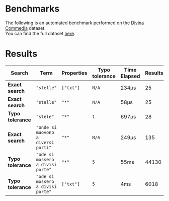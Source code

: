 
# Benchmarks

The following is an automated benchmark performed on the [Divina Commedia](https://en.wikipedia.org/wiki/Divina_Commedia) dataset. <br />
You can find the full dataset [here](https://github.com/nearform/lyra/blob/main/packages/benchmarks/dataset/divinaCommedia.json).

# Results


| Search             | Term                                  | Properties | Typo tolerance | Time Elapsed  | Results     |
|--------------------|---------------------------------------|------------|----------------|---------------|-------------|
| **Exact search**   | `"stelle"`                          | `["txt"]`| `N/A`        | 234μs | 25 |
| **Exact search**   | `"stelle"`                          | `"*"`    | `N/A`        | 58μs | 25 |
| **Typo tolerance** | `"stele"`                           | `"*"`    | `1`          | 697μs | 28 | 
| **Exact search**   | `"onde si muovono a diversi porti"` | `"*"`    | `N/A`        | 249μs | 135 | 
| **Typo tolerance** | `"ode si mossero a divisi porte"`   | `"*"`    | `5`          | 55ms | 44130 | 
| **Typo tolerance** | `"ode si mossero a divisi porte"`   | `["txt"]`| `5`          | 4ms | 6018 |


